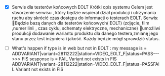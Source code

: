 - [x] Serwis dla testerów końcowych EOLT
Krótki opis systemu
Celem jest stworzenie serwisu , który będzie 
wspierał dział   produkcji i utrzymania ruchu 
aby skrócić czas dostępu do informacji o testerach EOLT.
Serwis:
Będzie bazą danych dla testerów końcowych( EOLT)
(zdjęcie, film ,numer linii , czas cyklu,
 schematy elektryczne, mechaniczne) 
umożliwi produkcji dodawanie wariantu produktu 
dla danego testera,zmianę jego stanu przez test 
inżyniera i jakość. Każdy będzie mógł sprawdzić status. 

- [ ] What's happen if type is in web but not in EOLT  : my message is = ADDVARIANT|variant=28112222|station=VIDEO_EOLT_F|status=PASS--->>> FIS sesponse is = FAIL Variant not exists in FIS
     ADDVARIANT|variant=28112222|station=VIDEO_EOLT_F|status=PASSFAIL Variant not exists in FIS